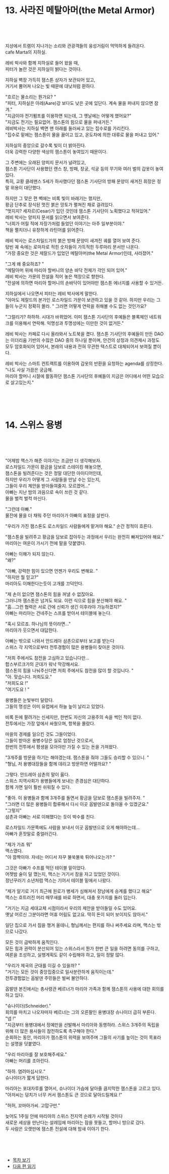 # 13. 사라진 메탈아머(the Metal Armor) <br>
<br><br><br>

지상에서 트램이 지나가는 소리와 관광객들의 웅성거림이 먹먹하게 들려온다. <br>
cafe Marta의 지하실.<br>

레비 박사와 함께 지하실로 들어 왔을 때, <br>
피터가 놀란 것은 지하실이 밝다는 것이다. <br>

지하실 벽장 가득히 잼스톤 상자가 보관되어 있고, <br>
거기서 뿜어져 나오는 빛 때문에 대낮처럼 환하다. <br>

"흐르는 물소리는 뭔가요? " <br>
"피터, 지하실은 아레(Aare)강 보다도 낮은 곳에 있단다. 계속 물을 퍼내지 않으면 잠겨." <br>
"지금이야 전기펌프를 이용하면 되는데, 그 옛날에는 어떻게 했어요?" <br>
"지금도 전기는 필요없어. 잼스톤의 힘으로 물을 퍼내거든." <br>
레비박사는 지하실 벽면 맨 아래를 둘러싸고 있는 집수로를 가리킨다. <br>
"집수로 밑에는 잼스톤이 물을 끓이고 있고, 온도차에 의한 대류로 물을 퍼내고 있어." <br>

지하실의 중앙으로 갈수록 빛이 더 밝아진다. <br>
더욱 강력한 다양한 색상의 잼스톤이 놓여있기 때문이다.<br>

그 주변에는 오래된 양피지 문서가 널려있고, <br>
잼스톤 기사단이 사용했던 랜스 창, 방패, 장궁, 석궁 등의 무기와 여러 벌의 갑옷이 놓여있다. <br>
특히, 교황 클레맨스 5세가 하사했다던 잼스톤 기사단의 방패 문양이 새겨진 휘장은 정말 위용이 대단했다. <br>

하지만 그 맞은 편 벽에는 비록 빛이 바래기는 했지만, <br>
황금 단추로 장식된 멋진 붉은 망토가 펼쳐진 채로 걸려있다.<br>
"멋지지? 세자르(Cesar)가 입던 것인데 잼스톤 기사단이 노획했다고 적혀있어." <br>
레비 박사는 양피지 문서를 읽으면서 보여준다.<br>
"너희가 어릴 적에 자장가처럼 들었던 이야기는 아주 일부분이야."<br>
책을 펼치더니 유창하게 라틴어를 읽어준다.<br>

레비 박사는 로스차일드가의 붉은 방패 문양이 새겨진 궤를 열어 보여 준다. <br>
텅빈 궤 속에는 로마자로 적힌 숫자들이 가득적힌 두루마리 문서만 나온다.<br>
"가장 중요한 것은 제랄드가 입었던 메탈아머(the Metal Armor)인데, 사라졌어." <br>

"그게 왜 중요하죠? " <br>
"메탈아머 위에 마리아 할버니의 양손 바닥 전체가 각인 되어 있어." <br>
레비 박사는 가문의 전설을 적어 놓은 책장으로 향한다.<br>
"전설에 의하면 마리아 할머니의 손바닥이 있어야만 잼스톤 에너지를 사용할 수 있거든. <br>

지하실에서 나오면서 피터는 레비 박사에게 말한다.<br>
"아마도 제랄드의 본가인 로스차일드 가문이 보관하고 있을 것 같아.
하지만 우리는 그들이 누군지 정확히 몰라. "
그러면 어떻게 연락을 취해볼 수도 없는 것인가요?

"그럴리가? 하하하. 시대가 바뀌었어. 
이미 잼스톤 기사단의 후예들은 블록체인 네트워크를 이용해서 연락해.
익명성과 투명성에는 이만한 것이 없거든."

레비 박사는 카페로 다시 올라와서 노트북을 켰다. 
잼스톤 기사단의 후예들이 만든 DAO는 이더리움 기반의 수많은 DAO 중의 하나일 뿐이며,
안건의 상정과 의견제시 과정도 모두 암호화되어 있어서, 본래의 내용과 전혀 무관한 텍스트로 대체되어서 보여질 뿐이다.  

레비 박사는 스마트 컨트랙트를 이용하여 갑옷의 반환을 요청하는 agenda를 상정한다.<br>
"나도 사실 가끔은 궁금해. <br>
마리아 할머니 시절에 활동하던 잼스톤 기사단의 후예들이 지금은 어디에서 어떤 모습으로 살고있는지." <br>

<br><br><br>

# 14. 스위스 용병 <br>
<br><br><br>

"어제밤 맥스가 해준 이야기는 조금만 더 생각해보자.<br>
로스차일드 가문이 황금을 담보로 스테이킹 해놓으면, <br>
잼스톤을 빌려준다는 것은 정말 대단한 아이디어인데, <br>
하지만 우리가 어떻게 그 사람들을 만날 수는 있는지, <br>
그들이 우리 제안을 받아들여줄지. 모르겠어..." <br>
아빠는 지난 밤의 과음으로 속이 쓰린 것 같다. <br>
물을 벌컥 벌컥 마신다. <br>

"그런데 아빠."<br>
물잔에 물을 더 채워 주던 마리아가 아빠의 표정을 살핀다.<br>

"우리가 가진 잼스톤도 로스차일드 사람들에게 맡겨야 해요."
순간 정적이 흐른다. <br>

"잼스톤을 빌려주고 황금을 담보로 잡아두는 과정에서 우리는 완전히 빠져있어야 해요." <br>
마리아는 여운이 가시기 전에 말을 덧붙였다. <br>

아빠는 이해가 되지 않는다. <br>
"왜?"<br>

"아빠, 강력한 힘이 있으면 언젠가 우리도 변해요. "<br>
"하지만 뭘 믿고?" <br>
마리아도 이해한다는듯이 고개를 끄덕인다. <br>

"제 손이 없으면 잼스톤의 힘을 꺼낼 수 없잖아요. <br>
그러니까 잼스톤은 넘겨도 되요. 이런 식으로 힘을 분산해야 해요. "<br>
"흠...그런 협력은 서로 간에 신뢰가 생긴 이후라야 가능하겠지?" <br>
아빠는 마리아는 건네주는 스프를 받아서 테이블에 놓는다.<br>

"혹시 모르죠. 하나님의 뜻이라면..." <br>
마리아가 웃으면서 대답한다. <br>

아빠는 밖으로 나와서 안드레아 삼촌으로부터 보고를 받는다 <br>
스위스 각 지역으로부터 전투경험이 많은 용병들이 찾아온 것이다. <br>

"저희 주에서도 참전을 고심하고 있습니다만... <br>
합스부르크가의 군대가 워낙 막강해서요. <br>
잼스톤의 힘을 나눠주신다면 저희 주에서도 참전을 많이 할 것입니다. "<br>
"아. 맞습니다. 저희도요."<br>
"저희도요 !" <br>
"여기도요 ! " <br>

용병들은 눈빛부터 달랐다. <br>
그들의 명성은 이미 유럽에서 하늘 높이 날리고 있었다. <br>

비록 돈에 팔려가는 신세지만, 한번도 자신의 고용주의 속을 썩인 적이 없다. <br>
전투에서는 가장 앞에서 싸웠으며, 항복을 몰랐다. <br>

마을의 경제를 일으킨 것도 그들이었다. <br>
그들이 받아온 용병수당은 실로 엄청난 것으로서, <br>
한번의 전투에서 평생을 모아야만 가질 수 있는 돈을 가져왔다. <br>

"3개주를 방문을 하기는 해야겠는데. 잼스톤을 줘야 그들도 승리할 수 있으니. "<br>
"형님, 저 용병대장들을 함께 데리고 방문하면 어떨까요? " <br>

그렇다. 안드레아 삼촌의 말이 옳다. <br>
스위스 지역사회가 용병들에게 보내는 존경심은 대단하다. <br>
함께 가면 일이 훨씬 쉬워질 수 있다. <br>

"좋아. 이 용병들과 함께 3개주를 돌면서 황금을 담보로 잼스톤을 빌려주자. "<br>
"그러면 더 많은 용병들이 합류해서 다시 이곳 옵발덴으로 돌아올 수 있겠군요."<br>
"그렇지"<br>
삼촌과 아빠는 서로 이해했다는 듯이 박수를 친다. <br>

로스차일드 가문쪽에도 사람을 보내서 이곳 옵발덴으로 오게 해야하는데...<br>
아빠가 혼잣말로 중얼러긴다. <br>

"제가 가죠 뭐"<br>
맥스였다.<br>
"아 깜짝이야. 자네는 어디서 자꾸 불쑥불쑥 튀어나오는가? "<br>

그것은 아빠가 수프를 먹던 테이블 밑이었다. <br>
어젯밤 술이 덜 깼는지, 맥스는 거기서 잠을 자고 있었던 것이다. <br>
정넌꾸러기 소년처럼 맥스는 기어서 테이블 밑에서 나왔다. <br>

"제가 알기로 거기 최근에 원로가 병세가 심해져서 장남에게 승계를 했다고 해요"<br>
맥스는 흐트러진 머리 매무새를 바로 하면서, 대충 옷가지를 둘러 입는다. <br>

"거기는 지금 세대교체 시점이라서 우리의 제안을 받아들일 수도 있어요. <br> 
옛날 어르신 그분이라면 어휴 어림도 없고요. 딱히 돈이 되어 보이지도 않아서."<br>

일단 집으로 가서 짐을 챙겨 올테니, 형님께서는 편지를 하나 써주세요 라며, 맥스는 밖으로 나갔다. <br>

모든 것이 급박하게 움직인다. <br>
모든 힘과 권력이 분산되어 있는 스위스라서 뭔가 한번 큰 일을 하려면 동의를 구하고,<br>
여론을 조성하고, 실행계획도 같이 수립해야 하고, 일이 정말 많다. <br>

"우리가 제국의 군대를 이길 수 있을까? "<br>
"거기는 모든 것이 중앙집중으로 일사분란하게 움직이는데." <br>
전투경험없는 옵발덴 주민들은 벌써 불안하다. <br>

옵발덴 본진에서는 총사령관 베르너가 마리아 가족과 함께 잼스톤의 사용에 대한 회의를 하고 있다. <br>

"슈나이더(Schneider)."<br>
회의를 마치고 나오자마자 베르너는 그의 오른팔인 용병대장 슈나이더 급히 부른다. <br>
"넵 !"<br>
"지금부터 용병대에서 정예만을 선발해서 마리아와 동행하라. 
스위스 3개주의 독립을 위해 더 많은 용사들이 참전하도록 촉구해야 한다."<br>
순회하는 동안, 마리아가 잼스톤의 위력을 보여주며 그들의 사기를 높이는 것이 목표라는 설명을 덧붙였다. <br>

"우리 마리아를 잘 보호해주세요."<br>
아빠는 머리를 조아린다. <br>

"하하. 염려마십시오." <br>
슈나이더가 짧게 답한다. <br>

마리아는 포대자루를 열어서, 슈나이더 가슴에 달아줄 큼지막한 잼스톤을 고르고 있다. <br>
"아저씨는 덩치가 너무 커서 잼스톤도 큰 것으로 달아드릴께요 !"<br>

"허허, 꼬마아가씨. 고맙구만." <br>

늦어도 1주일 안에 마리아의 스위스 전지역 순례가 시작될 것이다 <br>
새로운 세상을 만난다는 설레임에 마리아는 잠을 못들고, 할머니 방으로 갔다.<br>
두 사람은 오랫만에 잼스톤 전설에 대해 밤새 이야기 한다.<br>

<br><br><br>

* [목차 보기](content_kr.md) <br>
* [다음 편 읽기](/01_gemston/KR/2-01_(KR)the_rise_of_switzerland_2.md)